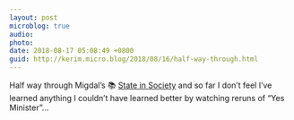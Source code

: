 ```yaml
---
layout: post
microblog: true
audio: 
photo: 
date: 2018-08-17 05:08:49 +0800
guid: http://kerim.micro.blog/2018/08/16/half-way-through.html
---
```

Half way through Migdal’s 📚 [State in Society](https://books.google.com/books/about/State_in_Society.html?id=4BpPfpFa0fsC&source=kp_book_description) and so far I don’t feel I’ve learned anything I couldn’t have learned better by watching reruns of “Yes Minister”…
